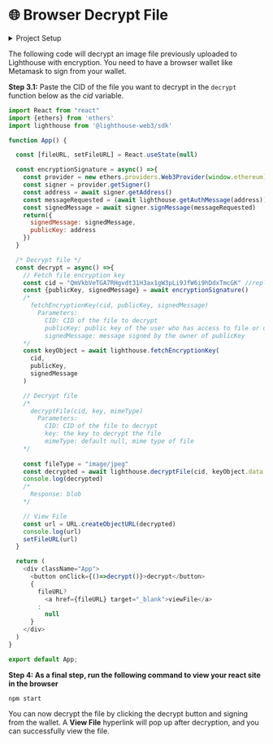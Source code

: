 # 🌐 Browser Decrypt File

<details>

<summary>Project Setup</summary>

To get started with file decryption, make sure you already have a file CID that you want to decrypt, or else follow the previous code example => "[Browser Encryption Upload](../../upload-encrypted-data/)"

**Step 1:** **Follow this** [**React documentation**](https://reactjs.org/docs/create-a-new-react-app.html) **and Create a new react app using the following command**&#x20;

```
npx create-react-app lighthouse-app
```

and go into the new repository using

```
cd lighthouse-app
```

**Step 2.1:** **Install the Lighthouse SDK**&#x20;

```
npm i @lighthouse-web3/sdk
```



</details>

The following code will decrypt an image file previously uploaded to Lighthouse with encryption. You need to have a browser wallet like Metamask to sign from your wallet.

**Step 3.1:** Paste the CID of the file you want to decrypt in the `decrypt` function below as the _cid_ variable.&#x20;

```javascript
import React from "react"
import {ethers} from 'ethers'
import lighthouse from '@lighthouse-web3/sdk'

function App() {

  const [fileURL, setFileURL] = React.useState(null)

  const encryptionSignature = async() =>{
    const provider = new ethers.providers.Web3Provider(window.ethereum)
    const signer = provider.getSigner()
    const address = await signer.getAddress()
    const messageRequested = (await lighthouse.getAuthMessage(address)).data.message
    const signedMessage = await signer.signMessage(messageRequested)
    return({
      signedMessage: signedMessage,
      publicKey: address
    })
  }

  /* Decrypt file */
  const decrypt = async() =>{
    // Fetch file encryption key
    const cid = "QmVkbVeTGA7RHgvdt31H3ax1gW3pLi9JfW6i9hDdxTmcGK" //replace with your IPFS CID
    const {publicKey, signedMessage} = await encryptionSignature()
    /*
      fetchEncryptionKey(cid, publicKey, signedMessage)
        Parameters:
          CID: CID of the file to decrypt
          publicKey: public key of the user who has access to file or owner
          signedMessage: message signed by the owner of publicKey
    */
    const keyObject = await lighthouse.fetchEncryptionKey(
      cid,
      publicKey,
      signedMessage
    )

    // Decrypt file
    /*
      decryptFile(cid, key, mimeType)
        Parameters:
          CID: CID of the file to decrypt
          key: the key to decrypt the file
          mimeType: default null, mime type of file
    */
   
    const fileType = "image/jpeg"
    const decrypted = await lighthouse.decryptFile(cid, keyObject.data.key, fileType)
    console.log(decrypted)
    /*
      Response: blob
    */

    // View File
    const url = URL.createObjectURL(decrypted)
    console.log(url)
    setFileURL(url)
  }

  return (
    <div className="App">
      <button onClick={()=>decrypt()}>decrypt</button>
      {
        fileURL?
          <a href={fileURL} target="_blank">viewFile</a>
        :
          null
      }
    </div>
  )
}

export default App;
```

**Step 4: As a final step, run the following command to view your react site in the browser**

```
npm start
```

You can now decrypt the file by clicking the decrypt button and signing from the wallet. A **View File** hyperlink will pop up after decryption, and you can successfully view the file.
